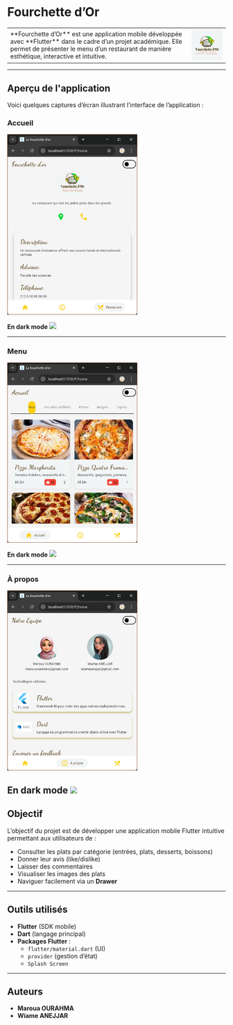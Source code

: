 # Fourchette d’Or

<table>
<tr>
<td>**Fourchette d’Or** est une application mobile développée avec **Flutter** dans le cadre d’un projet académique. Elle permet de présenter le menu d’un restaurant de manière esthétique, interactive et intuitive.</td>
<td><img src="assets/images/logo.png" width="300"/></td>
</tr>
</table>



---

## Aperçu de l'application

Voici quelques captures d’écran illustrant l’interface de l’application :

### Accueil

<img src="screenshots/acceuil.png" width="300"/>

**En dark mode**
<img src="screenchots/acceuil_dark.png" width="300"/>

---

### Menu

<img src="screenshots/home_page.png" width="300"/>

**En dark mode**
<img src="screenchots/home_page_dark.png" width="300"/>

---

###  À propos

<img src="screenshots/about.png" width="300"/>

**En dark mode**
<img src="screenchots/about_dark.png" width="300"/>
---

## Objectif

L’objectif du projet est de développer une application mobile Flutter intuitive permettant aux utilisateurs de :
- Consulter les plats par catégorie (entrées, plats, desserts, boissons)
- Donner leur avis (like/dislike)
- Laisser des commentaires
- Visualiser les images des plats
- Naviguer facilement via un **Drawer**

---

## Outils utilisés

- **Flutter** (SDK mobile)
- **Dart** (langage principal)
- **Packages Flutter** :
    - `flutter/material.dart` (UI)
    - `provider` (gestion d’état)
    - `Splash Screen`

---

## Auteurs

- **Maroua OURAHMA**
- **Wiame ANEJJAR**